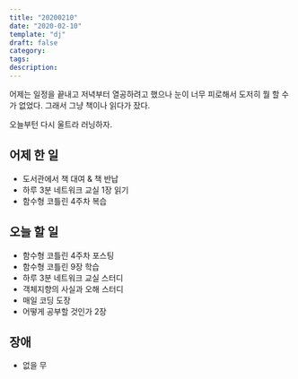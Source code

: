 ```yaml
---
title: "20200210"
date: "2020-02-10"
template: "dj"
draft: false
category: 
tags:
description:
---
```


어제는 일정을 끝내고 저녁부터 열공하려고 했으나
눈이 너무 피로해서 도저히 뭘 할 수가 없었다.
그래서 그냥 책이나 읽다가 잤다.

오늘부턴 다시 울트라 러닝하자.

## 어제 한 일

* 도서관에서 책 대여 & 책 반납
* 하루 3분 네트워크 교실 1장 읽기
* 함수형 코틀린 4주차 복습

## 오늘 할 일

* 함수형 코틀린 4주차 포스팅
* 함수형 코틀린 9장 학습
* 하루 3분 네트워크 교실 스터디
* 객체지향의 사실과 오해 스터디
* 매일 코딩 도장
* 어떻게 공부할 것인가 2장

## 장애

* 없을 무
